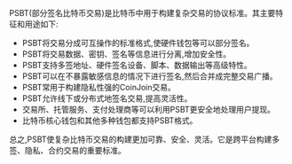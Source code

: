 PSBT(部分签名比特币交易)是比特币中用于构建复杂交易的协议标准。其主要特征和用途如下:

-  PSBT将交易分成可互操作的标准格式,使硬件钱包等可以部分签名。 
-  PSBT将交易数据、密钥、签名等信息进行分离,增加安全性。 
-  PSBT支持多签地址、硬件签名设备、脚本、数据输出等高级特性。 
-  PSBT可以在不暴露敏感信息的情况下进行签名,然后合并成完整交易广播。 
-  PSBT常用于构建隐私性强的CoinJoin交易。 
-  PSBT允许线下或分布式地签名交易,提高灵活性。 
-  交易所、托管服务、支付处理商等可以利用PSBT更安全地处理用户提现。 
-  比特币核心钱包和其他多种钱包都支持PSBT格式。 

总之,PSBT使复杂比特币交易的构建更加可靠、安全、灵活。它是跨平台构建多签、隐私、合约交易的重要标准。
